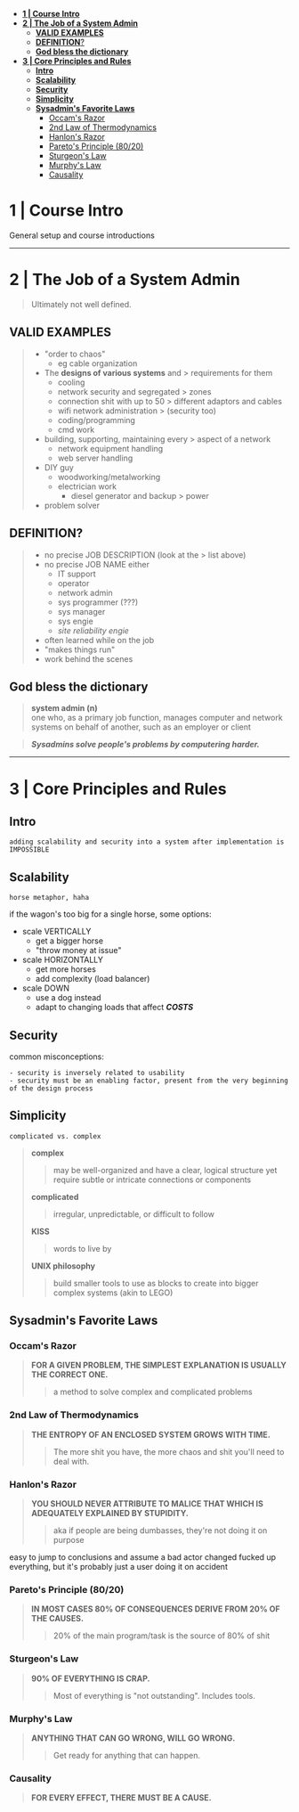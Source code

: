 - [**1 | Course Intro**](#1--course-intro)
- [**2 | The Job of a System Admin**](#2--the-job-of-a-system-admin)
	- [**VALID EXAMPLES**](#valid-examples)
	- [**DEFINITION**?](#definition)
	- [**God bless the dictionary**](#god-bless-the-dictionary)
- [**3 | Core Principles and Rules**](#3--core-principles-and-rules)
	- [**Intro**](#intro)
	- [**Scalability**](#scalability)
	- [**Security**](#security)
	- [**Simplicity**](#simplicity)
	- [**Sysadmin's Favorite Laws**](#sysadmins-favorite-laws)
		- [Occam's Razor](#occams-razor)
		- [2nd Law of Thermodynamics](#2nd-law-of-thermodynamics)
		- [Hanlon's Razor](#hanlons-razor)
		- [Pareto's Principle (80/20)](#paretos-principle-8020)
		- [Sturgeon's Law](#sturgeons-law)
		- [Murphy's Law](#murphys-law)
		- [Causality](#causality)

# **1 | Course Intro**
General setup and course introductions

---
# **2 | The Job of a System Admin**
> Ultimately not well defined.

## **VALID EXAMPLES**
> - "order to chaos"
> 	- eg cable organization
> - The **designs of various systems** and > requirements for them
> 	- cooling
> 	- network security and segregated > zones
> 	- connection shit with up to 50 > different adaptors and cables
> 	- wifi network administration > (security too)
> 	- coding/programming
> 	- cmd work
> - building, supporting, maintaining every > aspect of a network
> 	- network equipment handling
> 	- web server handling
> - DIY guy
> 	- woodworking/metalworking
> 	- electrician work
> 		- diesel generator and backup > power
> - problem solver

## **DEFINITION**?
> - no precise JOB DESCRIPTION (look at the > list above)
> - no precise JOB NAME either
> 	- IT support
> 	- operator
> 	- network admin
> 	- sys programmer (???)
> 	- sys manager
> 	- sys engie
> 	- *site reliability engie*
> - often learned while on the job
> - "makes things run"
> - work behind the scenes

## **God bless the dictionary**
> **system admin (n)**  
> one who, as a primary job function, manages computer and network systems on behalf of another, such as an employer or client

> ***Sysadmins solve people's problems by computering harder.***

---
# **3 | Core Principles and Rules**
## **Intro**
	adding scalability and security into a system after implementation is IMPOSSIBLE
## **Scalability**
	horse metaphor, haha
 if the wagon's too big for a single horse, some options:
 - scale VERTICALLY
 	- get a bigger horse
 	- "throw money at issue"
 - scale HORIZONTALLY
 	- get more horses
 	- add complexity (load balancer)
 - scale DOWN
 	- use a dog instead
 	- adapt to changing loads that affect ***COSTS***

## **Security**
common misconceptions:

	- security is inversely related to usability
	- security must be an enabling factor, present from the very beginning of the design process

## **Simplicity**
	complicated vs. complex
>**complex**  
> >	may be well-organized and have a clear, logical structure yet require subtle or intricate connections or components
>
>**complicated**  
> >	irregular, unpredictable, or difficult to follow
> 
>**KISS**  
> >	words to live by
>
>**UNIX philosophy**  
> > build smaller tools to use as blocks to create into bigger complex systems (akin to LEGO)

## **Sysadmin's Favorite Laws**
### Occam's Razor
> **FOR A GIVEN PROBLEM, THE SIMPLEST EXPLANATION IS USUALLY THE CORRECT ONE.**
> > a method to solve complex and complicated problems

### 2nd Law of Thermodynamics
> **THE ENTROPY OF AN ENCLOSED SYSTEM GROWS WITH TIME.**
> > The more shit you have, the more chaos and shit you'll need to deal with.

### Hanlon's Razor
> **YOU SHOULD NEVER ATTRIBUTE TO MALICE THAT WHICH IS ADEQUATELY EXPLAINED BY STUPIDITY.**
> > aka if people are being dumbasses, they're not doing it on purpose

easy to jump to conclusions and assume a bad actor changed fucked up everything, but it's probably just a user doing it on accident

### Pareto's Principle (80/20)
> **IN MOST CASES 80% OF CONSEQUENCES DERIVE FROM 20% OF THE CAUSES.**
> > 20% of the main program/task is the source of 80% of shit

### Sturgeon's Law
> **90% OF EVERYTHING IS CRAP.**
> > Most of everything is "not outstanding". Includes tools.

### Murphy's Law
> **ANYTHING THAT CAN GO WRONG, WILL GO WRONG.**
> > Get ready for anything that can happen.

### Causality
> **FOR EVERY EFFECT, THERE MUST BE A CAUSE.**

